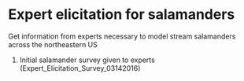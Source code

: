 # Expert elicitation for salamanders

Get information from experts necessary to model stream salamanders across the northeastern US

1. Initial salamander survey given to experts (Expert_Elicitation_Survey_03142016)
